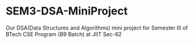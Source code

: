 # SEM3-DSA-MiniProject
Our DSA(Data Structures and Algorithms) mini project for Semester III of BTech CSE Program (B9 Batch) at JIIT Sec-62
